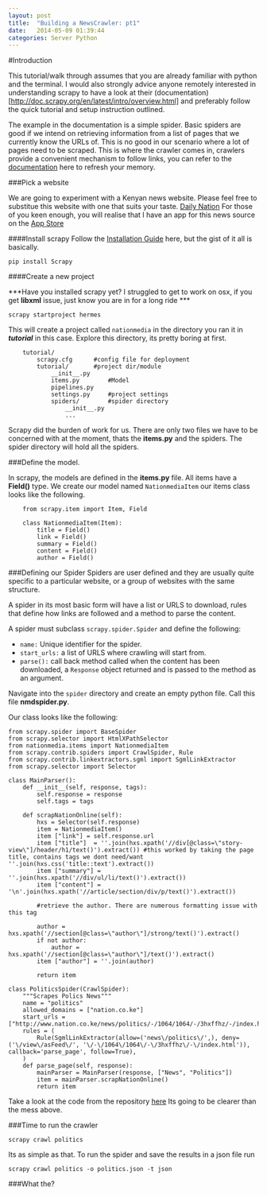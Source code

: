 ```yaml
---
layout: post
title:  "Building a NewsCrawler: pt1"
date:   2014-05-09 01:39:44
categories: Server Python
---
```

#Introduction

This tutorial/walk through assumes that you are already familiar with python and the terminal. I would also strongly advice anyone remotely interested in understanding scrapy to have a look at their (documentation)[http://doc.scrapy.org/en/latest/intro/overview.html] and preferably follow the quick tutorial and setup instruction outlined.

The example in the documentation is a simple spider. Basic spiders are good if we intend on retrieving information from a list of pages that we currently know the URLs of. This is no good in our scenario where a lot of pages need to be scraped. This is where the crawler comes in, crawlers provide a convenient mechanism to follow links, you can refer to the [documentation](http://doc.scrapy.org/en/latest/topics/spiders.html#crawling-rules) here to refresh your memory.

###Pick a website

We are going to experiment with a Kenyan news website. Please feel free to substitue this website with one that suits your taste. [Daily Nation](www.nation.co.ke) For those of you keen enough, you will realise that I have an app for this news source on the [App Store](https://itunes.apple.com/gb/app/habari/id509329627?mt=8)

####Install scrapy
Follow the [Installation Guide](http://doc.scrapy.org/en/latest/intro/install.html) here, but the gist of it all is basically.

	pip install Scrapy

####Create a new project

***Have you installed scrapy yet? I struggled to get to work on osx, if you get __libxml__ issue, just know you are in for a long ride ***

	scrapy startproject hermes

This will create a project called `nationmedia` in the directory you ran it in ***tutorial*** in this case.
Explore this directory, its pretty boring at first.
	
		tutorial/ 
		    scrapy.cfg  	#config file for deployment
		    tutorial/    	#project dir/module
		        __init__.py
		        items.py		#Model
		        pipelines.py	
		        settings.py		#project settings
		        spiders/		#spider directory
		            __init__.py
		            ...

Scrapy did the burden of work for us. There are only two files we have to be concerned with at the moment, thats the __items.py__ and the spiders. The spider directory will hold all the spiders.

###Define the model.

In scrapy, the models are defined in the __items.py__ file. All items have a __Field()__ type. We create our model named `NationmediaItem` our items class looks like the following.

		from scrapy.item import Item, Field

		class NationmediaItem(Item):
			title = Field()
			link = Field()
			summary = Field()
			content = Field()
			author = Field()	
			
	
###Defining our Spider 
Spiders are user defined and they are usually quite specific to a particular website, or a group of websites with the same structure.

A spider in its most basic form  will have a list or URLS to download, rules that define how links are followed and a method to parse the content.

A spider must subclass  `scrapy.spider.Spider`   and define the following:

- `name:` Unique identifier for the spider.
- `start_urls:` a list of URLS where crawling will start from.
- `parse():` call back method called when the content has been downloaded, a `Response` object returned and is passed to the method as an argument.

Navigate into the `spider` directory and create an empty python file. Call this file **nmdspider.py**.

Our class looks like the following:

	from scrapy.spider import BaseSpider
	from scrapy.selector import HtmlXPathSelector
	from nationmedia.items import NationmediaItem
	from scrapy.contrib.spiders import CrawlSpider, Rule
	from scrapy.contrib.linkextractors.sgml import SgmlLinkExtractor
	from scrapy.selector import Selector
	
	class MainParser():
	    def __init__(self, response, tags):
	        self.response = response
	        self.tags = tags
	
	    def scrapNationOnline(self):
	        hxs = Selector(self.response)
	        item = NationmediaItem()
	        item ["link"] = self.response.url
	        item ["title"]  = ''.join(hxs.xpath('//div[@class=\"story-view\"]/header/h1/text()').extract()) #this worked by taking the page title, contains tags we dont need/want ''.join(hxs.css('title::text').extract())
	        item ["summary"] = ''.join(hxs.xpath('//div/ul/li/text()').extract())
	        item ["content"] = '\n'.join(hxs.xpath('//article/section/div/p/text()').extract())
	
	        #retrieve the author. There are numerous formatting issue with this tag
	
	        author = hxs.xpath('//section[@class=\"author\"]/strong/text()').extract()
	        if not author:
	            author = hxs.xpath('//section[@class=\"author\"]/text()').extract()
	        item ["author"] = ''.join(author)
	
	        return item
	
	class PoliticsSpider(CrawlSpider):
	    """Scrapes Polics News"""
	    name = "politics"
	    allowed_domains = ["nation.co.ke"]
	    start_urls = ["http://www.nation.co.ke/news/politics/-/1064/1064/-/3hxffhz/-/index.html"]
	    rules = (
	        Rule(SgmlLinkExtractor(allow=('news\/politics\/',), deny=('\/view\/asFeed\/', '\/-\/1064\/1064\/-\/3hxffhz\/-\/index.html')), callback='parse_page', follow=True),
	    )
	    def parse_page(self, response):
	        mainParser = MainParser(response, ["News", "Politics"])
	        item = mainParser.scrapNationOnline()
	        return item
	
	  
	  
Take a look at the code from the repository [here](https://github.com/edwinbosire/hermes) Its going to be clearer than the mess above.

###Time to run the crawler

	scrapy crawl politics
	
Its as simple as that. To run the spider and save the results in a json file run
	
	scrapy crawl politics -o politics.json -t json
	
###What the?

	 	  